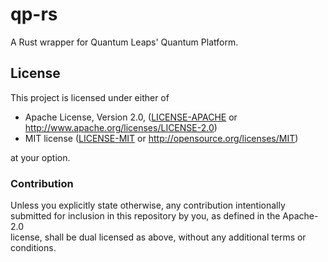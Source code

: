 # qp-rs

A Rust wrapper for Quantum Leaps' Quantum Platform.

## License

This project is licensed under either of

 * Apache License, Version 2.0, ([LICENSE-APACHE](LICENSE-APACHE) or
   http://www.apache.org/licenses/LICENSE-2.0)
 * MIT license ([LICENSE-MIT](LICENSE-MIT) or
   http://opensource.org/licenses/MIT)

at your option.

### Contribution

Unless you explicitly state otherwise, any contribution intentionally  
submitted for inclusion in this repository by you, as defined in the Apache-2.0  
license, shall be dual licensed as above, without any additional terms or  
conditions.
